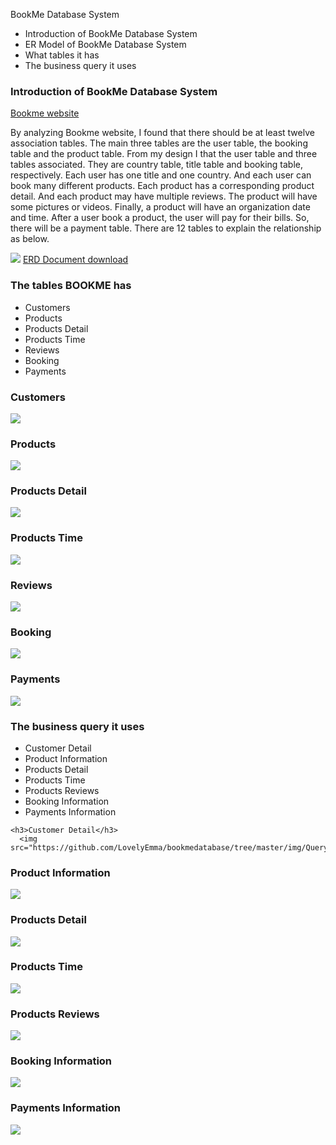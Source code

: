 BookMe Database System
<ul> 
  <li>Introduction of BookMe Database System</li>
  <li> ER Model of BookMe Database System</li>
 <li> What tables it has</li>
 <li> The business query it uses</li>
  </ul>

 
 
 <h3>Introduction of BookMe Database System</h3> 
<a href = "https://www.bookme.co.nz/"> Bookme website </a>
 <p>By analyzing Bookme website, I found that there should be at least twelve association tables. The main three tables are the user table, the booking table and the product table. From my design I that the user table and three tables associated. They are country table, title table and booking table, respectively. Each user has one title and one country. And each user can book many different products. Each product has a corresponding product detail. And each product may have multiple reviews. The product will have some pictures or videos. Finally, a product will have an organization date and time. After a user book a product, the user will pay for their bills. So, there will be a payment table. There are 12 tables to explain the relationship as below.</p>
<img src="https://github.com/LovelyEmma/bookmedatabase/tree/master/img/ERD.JPG">
<a href = "https://github.com/LovelyEmma/bookmedatabase/blob/master/img/bookme.vsdx">ERD Document download</a>

<h3>The tables BOOKME has</h3>
<ul>
    <li>Customers</li>
  <li>Products</li>
 <li> Products Detail</li>
 <li> Products Time</li>
    <li>Reviews</li>
 <li>Booking</li>
 <li>Payments</li>
  </ul>
  
<h3>Customers</h3>
<img src="https://github.com/LovelyEmma/bookmedatabase/tree/master/img/Customers.JPG">

  <h3>Products</h3>
  <img src="https://github.com/LovelyEmma/bookmedatabase/tree/master/img/Products.JPG">
  
 <h3> Products Detail</h3>
   <img src="https://github.com/LovelyEmma/bookmedatabase/tree/master/img/ProductsDetails.JPG">
 <h3> Products Time</h3>
    <img src="https://github.com/LovelyEmma/bookmedatabase/tree/master/img/ProductsTime.JPG">
    <h3>Reviews</h3>
        <img src="https://github.com/LovelyEmma/bookmedatabase/tree/master/img/Reviews.JPG">
 <h3>Booking</h3>
 <img src="https://github.com/LovelyEmma/bookmedatabase/tree/master/img/Booking.JPG">
 <h3>Payments</h3>
  <img src="https://github.com/LovelyEmma/bookmedatabase/tree/master/img/Payments.JPG">
  
  
  <h3>The business query it uses</h3>
  <ul>
    <li>Customer Detail</li>
  <li>Product Information</li>
 <li> Products Detail</li>
 <li> Products Time</li>
    <li>Products Reviews</li>
 <li>Booking Information</li>
 <li>Payments Information</li>
  </ul>
  
    <h3>Customer Detail</h3>
      <img src="https://github.com/LovelyEmma/bookmedatabase/tree/master/img/QueryCustomersDetails.png">
    
  <h3>Product Information</h3>
     <img src="https://github.com/LovelyEmma/bookmedatabase/tree/master/img/QueryProductsInformation.png">
 <h3> Products Detail</h3>
      <img src="https://github.com/LovelyEmma/bookmedatabase/tree/master/img/QueryProductsDetails.png">
 <h3> Products Time</h3>
      <img src="https://github.com/LovelyEmma/bookmedatabase/tree/master/img/QueryProductsTimes.png">
    <h3>Products Reviews</h3>
         <img src="https://github.com/LovelyEmma/bookmedatabase/tree/master/img/QueryProductsReviews.png">
 <h3>Booking Information</h3>
      <img src="https://github.com/LovelyEmma/bookmedatabase/tree/master/img/QueryBookingInformation.png">
 <h3>Payments Information</h3>
      <img src="https://github.com/LovelyEmma/bookmedatabase/tree/master/img/QueryPaymentInformations.png">

